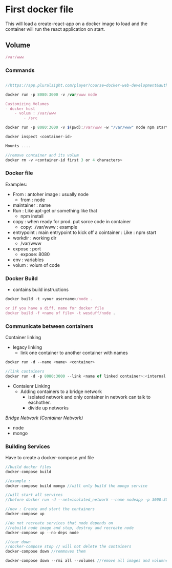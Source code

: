 # First docker file 
This will load a create-react-app on a docker image to load and the container will run the react application on start. 

## Volume
```javaScript
/var/www
```

### Commands
```javaScript

//https://app.pluralsight.com/player?course=docker-web-development&author=dan-wahlin&name=docker-web-development-m4&clip=7&mode=live

docker run -p 8080:3000 -v /var/www node

Customizing Volumes
- docker host
    - volum : /var/www
        - /src

docker run -p 8080:3000 -v $(pwd):/var/www -w "/var/www" node npm start

docker inspect <container-id>

Mounts ....

//remove container and its volum
docker rm -v <container-id first 3 or 4 characters>
```

### Docker file 
Examples: 
- From : antoher image : usually node
    - from : node
- maintainer : name
- Run : Like apt-get or something like that
    - npm install 
- copy : when ready for prod. put sorce code in container
    - copy: ./var/www : example 
- entrypoint : main entrypoint to kick off a cointainer : Like : npm start
- workdir : working dir
    - /var/www
- expose : port
    - expose: 8080
- env : variables
- volum : volum of code


### Docker Build
- contains build instructions

```javaScript
docker build -t <your username>/node .

or if you have a diff. name for docker file
docker build -f <name of file> -t wesduff/node .

```

### Communicate between containers
Container linking
- legacy linking
    - link one container to another container with names
```javaScript
docker run -d --name <name> <container>

//link containers
docker run -d -p 8080:3000 --link <name of linked container>:<internal alias> <container>
```

- Contaienr Linking
    - Adding containers to a bridge network
        - isolated network and only container in network can talk to eachother.
        - divide up networks 


_Bridge Network (Container Network)_
- node 
- mongo

### Building Services
Have to create a docker-compose.yml file

```javaScript
//build docker files
docker-compose build

//example :
docker-compose build mongo //will only build the mongo service

//will start all services
//before docker run -d --net=isolated_network --name nodeapp -p 3000:3000 wesduff/node

//now : Create and start the containers
docker-compose up

//do not recreate services that node depends on
//rebuild node image and stop, destroy and recreate node
docker-compose up --no-deps node

//tear down
//docker-compose stop // will not delete the containers
docker-compose down //remmoves them

docker-compose down --rmi all --volumes //remove all images and volumns to stop and remove containers and all their images and volumes

```



